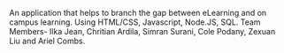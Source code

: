 An application that helps to branch the gap between eLearning and on campus learning. Using HTML/CSS, Javascript, Node.JS, SQL.
Team Members- Ilka Jean, Chritian Ardila, Simran Surani, Cole Podany, Zexuan Liu and Ariel Combs.
